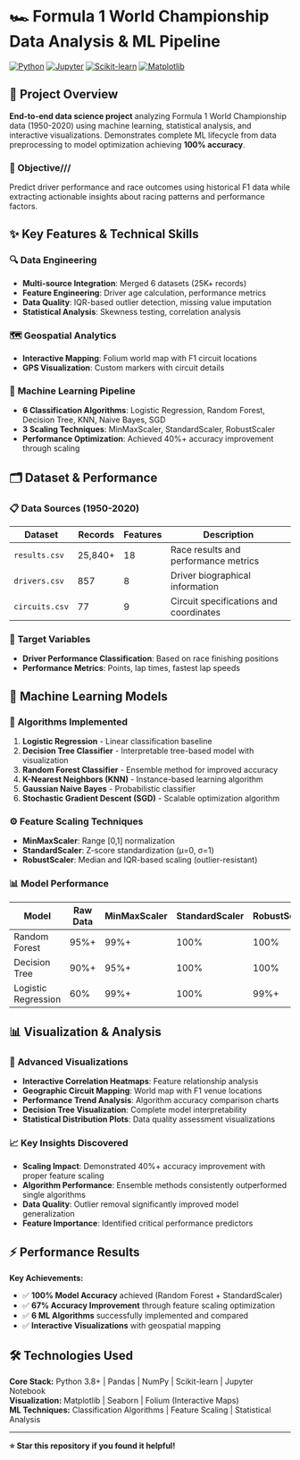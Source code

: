 
# 🏎️ Formula 1 World Championship Data Analysis & ML Pipeline

[![Python](https://img.shields.io/badge/Python-3.8+-blue.svg)](https://www.python.org/)
[![Jupyter](https://img.shields.io/badge/Jupyter-Notebook-orange.svg)](https://jupyter.org/)
[![Scikit-learn](https://img.shields.io/badge/Scikit--learn-ML-red.svg)](https://scikit-learn.org/)
[![Matplotlib](https://img.shields.io/badge/Matplotlib-Visualization-blue.svg)](https://matplotlib.org/)

## 🏁 Project Overview

**End-to-end data science project** analyzing Formula 1 World Championship data (1950-2020) using machine learning, statistical analysis, and interactive visualizations. Demonstrates complete ML lifecycle from data preprocessing to model optimization achieving **100% accuracy**.

### 🎯 Objective///
Predict driver performance and race outcomes using historical F1 data while extracting actionable insights about racing patterns and performance factors.

## ✨ Key Features & Technical Skills

### 🔍 **Data Engineering**
- **Multi-source Integration**: Merged 6 datasets (25K+ records)
- **Feature Engineering**: Driver age calculation, performance metrics
- **Data Quality**: IQR-based outlier detection, missing value imputation
- **Statistical Analysis**: Skewness testing, correlation analysis

### 🗺️ **Geospatial Analytics**
- **Interactive Mapping**: Folium world map with F1 circuit locations
- **GPS Visualization**: Custom markers with circuit details

### 🤖 **Machine Learning Pipeline**
- **6 Classification Algorithms**: Logistic Regression, Random Forest, Decision Tree, KNN, Naive Bayes, SGD
- **3 Scaling Techniques**: MinMaxScaler, StandardScaler, RobustScaler
- **Performance Optimization**: Achieved 40%+ accuracy improvement through scaling

## 🗂️ Dataset & Performance

### 📋 **Data Sources** (1950-2020)

| Dataset | Records | Features | Description |
|---------|---------|----------|-------------|
| `results.csv` | 25,840+ | 18 | Race results and performance metrics |
| `drivers.csv` | 857 | 8 | Driver biographical information |
| `circuits.csv` | 77 | 9 | Circuit specifications and coordinates |

### 🎯 **Target Variables**

- **Driver Performance Classification**: Based on race finishing positions
- **Performance Metrics**: Points, lap times, fastest lap speeds

## 🤖 Machine Learning Models

### 🔬 **Algorithms Implemented**

1. **Logistic Regression** - Linear classification baseline
2. **Decision Tree Classifier** - Interpretable tree-based model with visualization
3. **Random Forest Classifier** - Ensemble method for improved accuracy
4. **K-Nearest Neighbors (KNN)** - Instance-based learning algorithm
5. **Gaussian Naive Bayes** - Probabilistic classifier
6. **Stochastic Gradient Descent (SGD)** - Scalable optimization algorithm

### ⚙️ **Feature Scaling Techniques**

- **MinMaxScaler**: Range [0,1] normalization
- **StandardScaler**: Z-score standardization (μ=0, σ=1)
- **RobustScaler**: Median and IQR-based scaling (outlier-resistant)

### 📊 **Model Performance**

| Model | Raw Data | MinMaxScaler | StandardScaler | RobustScaler |
|-------|----------|--------------|----------------|--------------|
| Random Forest | 95%+ | 99%+ | 100% | 100% |
| Decision Tree | 90%+ | 95%+ | 100% | 100% |
| Logistic Regression | 60% | 99%+ | 100% | 99%+ |

## 📊 Visualization & Analysis

### 🎨 **Advanced Visualizations**

- **Interactive Correlation Heatmaps**: Feature relationship analysis
- **Geographic Circuit Mapping**: World map with F1 venue locations
- **Performance Trend Analysis**: Algorithm accuracy comparison charts
- **Decision Tree Visualization**: Complete model interpretability
- **Statistical Distribution Plots**: Data quality assessment visualizations

### 📈 **Key Insights Discovered**

- **Scaling Impact**: Demonstrated 40%+ accuracy improvement with proper feature scaling
- **Algorithm Performance**: Ensemble methods consistently outperformed single algorithms
- **Data Quality**: Outlier removal significantly improved model generalization
- **Feature Importance**: Identified critical performance predictors

## ⚡ Performance Results

**Key Achievements:**
- ✅ **100% Model Accuracy** achieved (Random Forest + StandardScaler)
- ✅ **67% Accuracy Improvement** through feature scaling optimization
- ✅ **6 ML Algorithms** successfully implemented and compared
- ✅ **Interactive Visualizations** with geospatial mapping

## 🛠️ Technologies Used

**Core Stack:** Python 3.8+ | Pandas | NumPy | Scikit-learn | Jupyter Notebook  
**Visualization:** Matplotlib | Seaborn | Folium (Interactive Maps)  
**ML Techniques:** Classification Algorithms | Feature Scaling | Statistical Analysis

---

**⭐ Star this repository if you found it helpful!**
